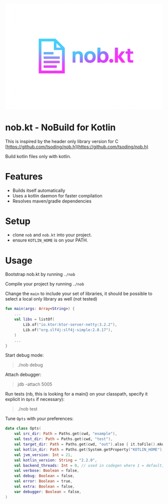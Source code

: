![img](logo.png)

# nob.kt - NoBuild for Kotlin
This is inspired by the header only library version for C [https://github.com/tsoding/nob.h](https://github.com/tsoding/nob.h)

Build kotlin files only with kotlin.

# Features
- Builds itself automatically
- Uses a kotlin daemon for faster compilation
- Resolves maven/gradle dependencies

# Setup
- clone `nob` and `nob.kt` into your project.
- ensure `KOTLIN_HOME` is on your PATH.

# Usage
Bootstrap nob.kt by running `./nob`

Compile your project by running `./nob`

Change the `main` to include your set of libraries, 
it should be possible to select a local only library as well (not tested)
```kotlin
fun main(args: Array<String>) {
    ...
    val libs = listOf(
        Lib.of("io.ktor:ktor-server-netty:3.2.2"),
        Lib.of("org.slf4j:slf4j-simple:2.0.17"),
    )
    ...
}
```

Start debug mode:
>./nob debug

Attach debugger:
> jdb -attach 5005

Run tests (nb, this is looking for a main() on your classpath, specify it explicit in `Opts` if necessary):
> ./nob test <test runner args>

Tune `Opts` with your preferences: 
```kotlin
data class Opts(
    val src_dir: Path = Paths.get(cwd, "example"),
    val test_dir: Path = Paths.get(cwd, "test"),
    val target_dir: Path = Paths.get(cwd, "out").also { it.toFile().mkdirs() },
    val kotlin_dir: Path = Paths.get(System.getProperty("KOTLIN_HOME"), "libexec/lib"),
    val jvm_version: Int = 21,
    val kotlin_version: String = "2.2.0",
    val backend_threads: Int = 0, // used in codegen where 1 = default, 0 = available cores
    val verbose: Boolean = false,
    val debug: Boolean = false,
    val error: Boolean = true,
    val extra: Boolean = false,
    var debugger: Boolean = false,
)
```


